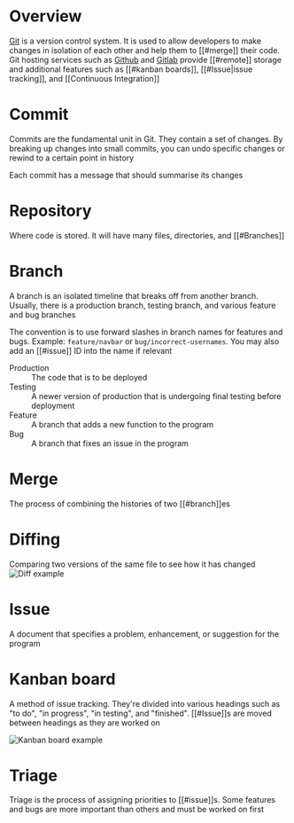 # Overview
[Git](https://git-scm.com/) is a version control system. It is used to allow developers to make changes in isolation of each other and help them to [[#merge]] their code. Git hosting services such as [Github](https://github.com) and [Gitlab](https://about.gitlab.com) provide [[#remote]] storage and additional features such as [[#kanban boards]], [[#Issue|issue tracking]], and [[Continuous Integration]]

# Commit
Commits are the fundamental unit in Git. They contain a set of changes. By breaking up changes into small commits, you can undo specific changes or rewind to a certain point in history

Each commit has a message that should summarise its changes

# Repository
Where code is stored. It will have many files, directories, and [[#Branches]]

# Branch
A branch is an isolated timeline that breaks off from another branch. Usually, there is a production branch, testing branch, and various feature and bug branches

The convention is to use forward slashes in branch names for features and bugs. Example: `feature/navbar` or `bug/incorrect-usernames`. You may also add an [[#issue]] ID into the name if relevant

<dl>
	<dt>Production</dt>
	<dd>The code that is to be deployed</dd>
	<dt>Testing</dt>
	<dd>A newer version of production that is undergoing final testing before deployment</dd>
	<dt>Feature</dt>
	<dd>A branch that adds a new function to the program</dd>
	<dt>Bug</dt>
	<dd>A branch that fixes an issue in the program</dd>
</dl>

# Merge
The process of combining the histories of two [[#branch]]es

# Diffing
Comparing two versions of the same file to see how it has changed
![Diff example](https://sgeb.io/posts/git-diff-anywhere/git-diff.png)

# Issue
A document that specifies a problem, enhancement, or suggestion for the program

# Kanban board
A method of issue tracking. They're divided into various headings such as "to do", "in progress", "in testing", and "finished". [[#Issue]]s are moved between headings as they are worked on

![Kanban board example](https://upload.wikimedia.org/wikipedia/commons/f/f5/Kanban_board_example.jpg)

# Triage
Triage is the process of assigning priorities to [[#issue]]s. Some features and bugs are more important than others and must be worked on first